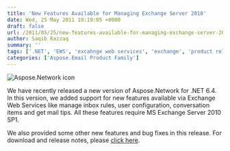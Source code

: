 ```yaml
---
title: 'New Features Available for Managing Exchange Server 2010'
date: Wed, 25 May 2011 19:19:05 +0000
draft: false
url: /2011/05/25/new-features-available-for-managing-exchange-server-2010/
author: Saqib Razzaq
summary: ''
tags: ['.NET', 'EWS', 'excahnge web services', 'exchange', 'product release']
categories: ['Aspose.Email Product Family']
---
```


![Aspose.Network icon][1]

We have recently released a new version of Aspose.Network for .NET 6.4. In this version, we added support for new features available via Exchange Web Services like manage inbox rules, user configuration, conversation items and get mail tips. All these features require MS Exchange Server 2010 SP1.

We also provided some other new features and bug fixes in this release. For download and release notes, please [click here][2].




[1]: http://www.aspose.com/Images/aspose.network-logo2.jpg
[2]: http://www.aspose.com/community/files/51/.net-components/aspose.network-for-.net/default.aspx "Aspose.Network for .NET 6.4"




